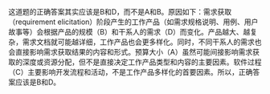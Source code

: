 这道题的正确答案其实应该是B和D，而不是A和B。原因如下：需求获取（requirement elicitation）阶段产生的工作产品（如需求规格说明、用例、用户故事等）会根据产品的规模（B）和干系人的需求（D）而变化。产品越大、越复杂，需求文档就可能越详细，工作产品也会更多样化。同时，不同干系人的需求也会直接影响需求获取结果的内容和形式。预算大小（A）虽然可能间接影响需求获取的深度或资源分配，但不是直接决定工作产品类型和内容的主要因素。软件过程（C）主要影响开发流程和活动，不是工作产品多样化的首要因素。所以，正确答案应该是B和D。